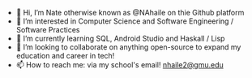 - 👋 Hi, I’m Nate otherwise known as @NAhaile on thie Github platform
- 👀 I’m interested in Computer Science and Software Engineering / Software Practices
- 🌱 I’m currently learning SQL, Android Studio and Haskall / Lisp
- 🤔 I’m looking to collaborate on anything open-source to expand my education and career in tech!
- 📫 How to reach me: via my school's email! nhaile2@gmu.edu

<!---
NAhaile/NAhaile is a ✨ special ✨ repository because its `README.md` (this file) appears on your GitHub profile.
You can click the Preview link to take a look at your changes.
--->
